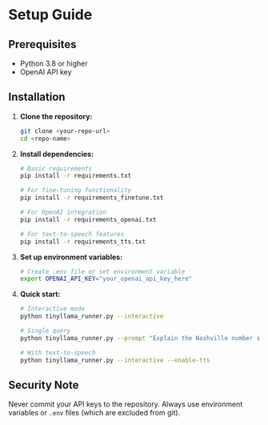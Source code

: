# Setup Guide

## Prerequisites
- Python 3.8 or higher
- OpenAI API key

## Installation

1. **Clone the repository:**
   ```bash
   git clone <your-repo-url>
   cd <repo-name>
   ```

2. **Install dependencies:**
   ```bash
   # Basic requirements
   pip install -r requirements.txt
   
   # For fine-tuning functionality
   pip install -r requirements_finetune.txt
   
   # For OpenAI integration
   pip install -r requirements_openai.txt
   
   # For text-to-speech features
   pip install -r requirements_tts.txt
   ```

3. **Set up environment variables:**
   ```bash
   # Create .env file or set environment variable
   export OPENAI_API_KEY="your_openai_api_key_here"
   ```

4. **Quick start:**
   ```bash
   # Interactive mode
   python tinyllama_runner.py --interactive
   
   # Single query
   python tinyllama_runner.py --prompt "Explain the Nashville number system"
   
   # With text-to-speech
   python tinyllama_runner.py --interactive --enable-tts
   ```

## Security Note
Never commit your API keys to the repository. Always use environment variables or `.env` files (which are excluded from git). 